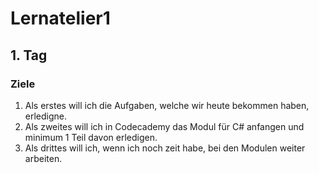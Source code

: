 # Lernatelier1
## 1. Tag
### Ziele
1. Als erstes will ich die Aufgaben, welche wir heute bekommen haben, erledigne.
2. Als zweites will ich in Codecademy das Modul für C# anfangen und minimum 1 Teil davon erledigen.
3. Als drittes will ich, wenn ich noch zeit habe, bei den Modulen weiter arbeiten.
